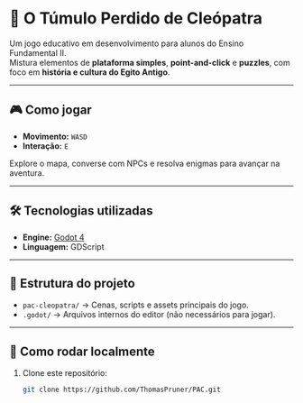 # 🏺 O Túmulo Perdido de Cleópatra

Um jogo educativo em desenvolvimento para alunos do Ensino Fundamental II.  
Mistura elementos de **plataforma simples**, **point-and-click** e **puzzles**, com foco em **história e cultura do Egito Antigo**.  

---

## 🎮 Como jogar

- **Movimento:** `WASD`  
- **Interação:** `E`  

Explore o mapa, converse com NPCs e resolva enigmas para avançar na aventura.  

---

## 🛠️ Tecnologias utilizadas

- **Engine:** [Godot 4](https://godotengine.org/)  
- **Linguagem:** GDScript  

---

## 📂 Estrutura do projeto

- `pac-cleopatra/` → Cenas, scripts e assets principais do jogo.  
- `.godot/` → Arquivos internos do editor (não necessários para jogar).  

---

## 🚀 Como rodar localmente

1. Clone este repositório:  
   ```bash
   git clone https://github.com/ThomasPruner/PAC.git
